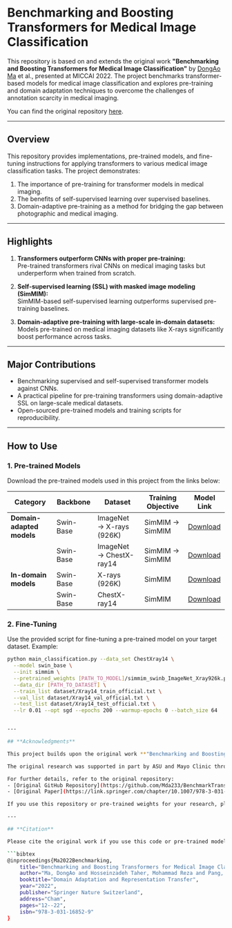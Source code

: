 # **Benchmarking and Boosting Transformers for Medical Image Classification**

This repository is based on and extends the original work **"Benchmarking and Boosting Transformers for Medical Image Classification"** by [DongAo Ma](https://github.com/Mda233) et al., presented at MICCAI 2022. The project benchmarks transformer-based models for medical image classification and explores pre-training and domain adaptation techniques to overcome the challenges of annotation scarcity in medical imaging.

You can find the original repository [here](https://github.com/Mda233/BenchmarkTransformers).

---

## **Overview**

This repository provides implementations, pre-trained models, and fine-tuning instructions for applying transformers to various medical image classification tasks. The project demonstrates:
1. The importance of pre-training for transformer models in medical imaging.
2. The benefits of self-supervised learning over supervised baselines.
3. Domain-adaptive pre-training as a method for bridging the gap between photographic and medical imaging.

---

## **Highlights**

1. **Transformers outperform CNNs with proper pre-training:**  
   Pre-trained transformers rival CNNs on medical imaging tasks but underperform when trained from scratch.
   
2. **Self-supervised learning (SSL) with masked image modeling (SimMIM):**  
   SimMIM-based self-supervised learning outperforms supervised pre-training baselines.

3. **Domain-adaptive pre-training with large-scale in-domain datasets:**  
   Models pre-trained on medical imaging datasets like X-rays significantly boost performance across tasks.

---

## **Major Contributions**

- Benchmarking supervised and self-supervised transformer models against CNNs.
- A practical pipeline for pre-training transformers using domain-adaptive SSL on large-scale medical datasets.
- Open-sourced pre-trained models and training scripts for reproducibility.

---

## **How to Use**

### **1. Pre-trained Models**
Download the pre-trained models used in this project from the links below:

| Category                | Backbone    | Dataset                  | Training Objective   | Model Link                                                                                                                                    |
|-------------------------|-------------|--------------------------|----------------------|-----------------------------------------------------------------------------------------------------------------------------------------------|
| **Domain-adapted models** | Swin-Base   | ImageNet → X-rays (926K) | SimMIM → SimMIM      | [Download](https://zenodo.org/record/7101953/files/simmim_swinb_ImageNet_Xray926k.pth?download=1)                                             |
|                         | Swin-Base   | ImageNet → ChestX-ray14  | SimMIM → SimMIM      | [Download](https://zenodo.org/record/7101953/files/simmim_swinb_ImageNet_ChestXray14.pth?download=1)                                         |
| **In-domain models**    | Swin-Base   | X-rays (926K)            | SimMIM               | [Download](https://zenodo.org/record/7101953/files/simmim_swinb_Scratch_Xray926k.pth?download=1)                                             |
|                         | Swin-Base   | ChestX-ray14             | SimMIM               | [Download](https://zenodo.org/record/7101953/files/simmim_swinb_Scratch_ChestXray14.pth?download=1)                                          |

### **2. Fine-Tuning**

Use the provided script for fine-tuning a pre-trained model on your target dataset. Example:

```bash
python main_classification.py --data_set ChestXray14 \
  --model swin_base \
  --init simmim \
  --pretrained_weights [PATH_TO_MODEL]/simmim_swinb_ImageNet_Xray926k.pth \
  --data_dir [PATH_TO_DATASET] \
  --train_list dataset/Xray14_train_official.txt \
  --val_list dataset/Xray14_val_official.txt \
  --test_list dataset/Xray14_test_official.txt \
  --lr 0.01 --opt sgd --epochs 200 --warmup-epochs 0 --batch_size 64


---

## **Acknowledgments**

This project builds upon the original work **"Benchmarking and Boosting Transformers for Medical Image Classification"** by [DongAo Ma](https://github.com/Mda233) et al. The original research was conducted at Arizona State University and Mayo Clinic, and presented at the MICCAI 2022 DART Workshop.

The original research was supported in part by ASU and Mayo Clinic through a Seed Grant and an Innovation Grant, and in part by the NIH under Award Number R01HL128785. This work also utilized GPUs provided by ASU Research Computing and the Extreme Science and Engineering Discovery Environment (XSEDE) funded by the National Science Foundation (NSF) under grant numbers ACI-1548562, ACI-1928147, and ACI-2005632.

For further details, refer to the original repository:
- [Original GitHub Repository](https://github.com/Mda233/BenchmarkTransformers)
- [Original Paper](https://link.springer.com/chapter/10.1007/978-3-031-16852-9_2)

If you use this repository or pre-trained weights for your research, please acknowledge the original authors.

---

## **Citation**

Please cite the original work if you use this code or pre-trained models in your research:

```bibtex
@inproceedings{Ma2022Benchmarking,
    title="Benchmarking and Boosting Transformers for Medical Image Classification",
    author="Ma, DongAo and Hosseinzadeh Taher, Mohammad Reza and Pang, Jiaxuan and Islam, Nahid UI and Haghighi, Fatemeh and Gotway, Michael B and Liang, Jianming",
    booktitle="Domain Adaptation and Representation Transfer",
    year="2022",
    publisher="Springer Nature Switzerland",
    address="Cham",
    pages="12--22",
    isbn="978-3-031-16852-9"
}
